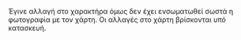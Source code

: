 Έγινε αλλαγή στο χαρακτήρα όμως δεν έχει ενσωματωθεί σωστά η φωτογραφία με τον χάρτη. Οι αλλαγές στο χάρτη βρίσκονται υπό κατασκευή.
